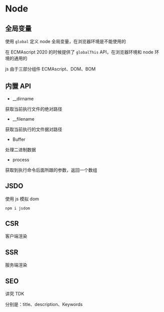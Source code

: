 # Node

## 全局变量

使用 `global` 定义 node 全局变量，在浏览器环境是不能使用的

在 ECMAscript 2020 的时候提供了 `globalThis` API，在浏览器环境和 node 环境的通用的

js 由于三部分组件 ECMAscript、DOM、BOM

## 内置 API

- \_\_dirname

获取当前执行文件的绝对路径

- \_\_filename

获取当前执行的文件据对路径

- Buffer

处理二进制数据

- process

获取到执行命令后面所跟的参数，返回一个数组

## JSDO

使用 js 模拟 dom

```shell
npm i jsdom
```

## CSR

客户端渲染

## SSR

服务端渲染

## SEO

讲究 TDK

分别是：title、description、Keywords
